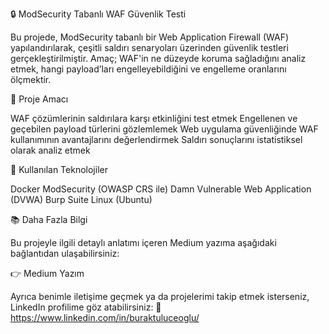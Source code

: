 🔒 ModSecurity Tabanlı WAF Güvenlik Testi

Bu projede, ModSecurity tabanlı bir Web Application Firewall (WAF) yapılandırılarak, çeşitli saldırı senaryoları üzerinden güvenlik testleri gerçekleştirilmiştir. Amaç; WAF'in ne düzeyde koruma sağladığını analiz etmek, hangi payload’ları engelleyebildiğini ve engelleme oranlarını ölçmektir.

📌 Proje Amacı

WAF çözümlerinin saldırılara karşı etkinliğini test etmek
Engellenen ve geçebilen payload türlerini gözlemlemek
Web uygulama güvenliğinde WAF kullanımının avantajlarını değerlendirmek
Saldırı sonuçlarını istatistiksel olarak analiz etmek

🧰 Kullanılan Teknolojiler

Docker
ModSecurity (OWASP CRS ile)
Damn Vulnerable Web Application (DVWA)
Burp Suite
Linux (Ubuntu)

📚 Daha Fazla Bilgi

Bu projeyle ilgili detaylı anlatımı içeren Medium yazıma aşağıdaki bağlantıdan ulaşabilirsiniz:

👉 Medium Yazım

Ayrıca benimle iletişime geçmek ya da projelerimi takip etmek isterseniz, LinkedIn profilime göz atabilirsiniz:
🔗 https://www.linkedin.com/in/buraktuluceoglu/
